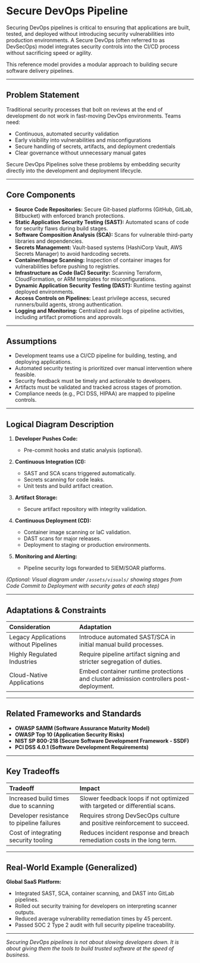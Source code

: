 # Secure DevOps Pipeline

Securing DevOps pipelines is critical to ensuring that applications are built, tested, and deployed without introducing security vulnerabilities into production environments. A Secure DevOps (often referred to as DevSecOps) model integrates security controls into the CI/CD process without sacrificing speed or agility.

This reference model provides a modular approach to building secure software delivery pipelines.

---

## Problem Statement

Traditional security processes that bolt on reviews at the end of development do not work in fast-moving DevOps environments. Teams need:
- Continuous, automated security validation
- Early visibility into vulnerabilities and misconfigurations
- Secure handling of secrets, artifacts, and deployment credentials
- Clear governance without unnecessary manual gates

Secure DevOps Pipelines solve these problems by embedding security directly into the development and deployment lifecycle.

---

## Core Components

- **Source Code Repositories:** Secure Git-based platforms (GitHub, GitLab, Bitbucket) with enforced branch protections.
- **Static Application Security Testing (SAST):** Automated scans of code for security flaws during build stages.
- **Software Composition Analysis (SCA):** Scans for vulnerable third-party libraries and dependencies.
- **Secrets Management:** Vault-based systems (HashiCorp Vault, AWS Secrets Manager) to avoid hardcoding secrets.
- **Container/Image Scanning:** Inspection of container images for vulnerabilities before pushing to registries.
- **Infrastructure as Code (IaC) Security:** Scanning Terraform, CloudFormation, or ARM templates for misconfigurations.
- **Dynamic Application Security Testing (DAST):** Runtime testing against deployed environments.
- **Access Controls on Pipelines:** Least privilege access, secured runners/build agents, strong authentication.
- **Logging and Monitoring:** Centralized audit logs of pipeline activities, including artifact promotions and approvals.

---

## Assumptions

- Development teams use a CI/CD pipeline for building, testing, and deploying applications.
- Automated security testing is prioritized over manual intervention where feasible.
- Security feedback must be timely and actionable to developers.
- Artifacts must be validated and tracked across stages of promotion.
- Compliance needs (e.g., PCI DSS, HIPAA) are mapped to pipeline controls.

---

## Logical Diagram Description

1. **Developer Pushes Code:**
   - Pre-commit hooks and static analysis (optional).

2. **Continuous Integration (CI):**
   - SAST and SCA scans triggered automatically.
   - Secrets scanning for code leaks.
   - Unit tests and build artifact creation.

3. **Artifact Storage:**
   - Secure artifact repository with integrity validation.

4. **Continuous Deployment (CD):**
   - Container image scanning or IaC validation.
   - DAST scans for major releases.
   - Deployment to staging or production environments.

5. **Monitoring and Alerting:**
   - Pipeline security logs forwarded to SIEM/SOAR platforms.

*(Optional: Visual diagram under `/assets/visuals/` showing stages from Code Commit to Deployment with security gates at each step)*

---

## Adaptations & Constraints

| Consideration | Adaptation |
|:--------------|:-----------|
| Legacy Applications without Pipelines | Introduce automated SAST/SCA in initial manual build processes. |
| Highly Regulated Industries | Require pipeline artifact signing and stricter segregation of duties. |
| Cloud-Native Applications | Embed container runtime protections and cluster admission controllers post-deployment. |

---

## Related Frameworks and Standards

- **OWASP SAMM (Software Assurance Maturity Model)**
- **OWASP Top 10 (Application Security Risks)**
- **NIST SP 800-218 (Secure Software Development Framework - SSDF)**
- **PCI DSS 4.0.1 (Software Development Requirements)**

---

## Key Tradeoffs

| Tradeoff | Impact |
|:---------|:-------|
| Increased build times due to scanning | Slower feedback loops if not optimized with targeted or differential scans. |
| Developer resistance to pipeline failures | Requires strong DevSecOps culture and positive reinforcement to succeed. |
| Cost of integrating security tooling | Reduces incident response and breach remediation costs in the long term. |

---

## Real-World Example (Generalized)

**Global SaaS Platform:**
- Integrated SAST, SCA, container scanning, and DAST into GitLab pipelines.
- Rolled out security training for developers on interpreting scanner outputs.
- Reduced average vulnerability remediation times by 45 percent.
- Passed SOC 2 Type 2 audit with full security pipeline traceability.

---

*Securing DevOps pipelines is not about slowing developers down. It is about giving them the tools to build trusted software at the speed of business.*


